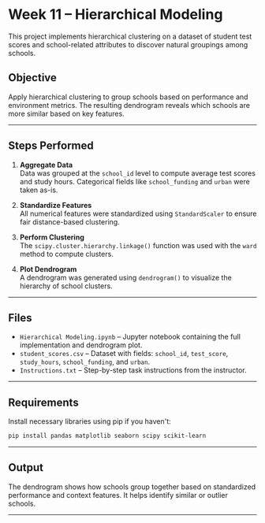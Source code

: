 # Week 11 – Hierarchical Modeling

This project implements hierarchical clustering on a dataset of student test scores and school-related attributes to discover natural groupings among schools.

## Objective

Apply hierarchical clustering to group schools based on performance and environment metrics. The resulting dendrogram reveals which schools are more similar based on key features.

---

## Steps Performed

1. **Aggregate Data**  
   Data was grouped at the `school_id` level to compute average test scores and study hours. Categorical fields like `school_funding` and `urban` were taken as-is.

2. **Standardize Features**  
   All numerical features were standardized using `StandardScaler` to ensure fair distance-based clustering.

3. **Perform Clustering**  
   The `scipy.cluster.hierarchy.linkage()` function was used with the `ward` method to compute clusters.

4. **Plot Dendrogram**  
   A dendrogram was generated using `dendrogram()` to visualize the hierarchy of school clusters.

---

## Files

- `Hierarchical Modeling.ipynb` – Jupyter notebook containing the full implementation and dendrogram plot.
- `student_scores.csv` – Dataset with fields: `school_id`, `test_score`, `study_hours`, `school_funding`, and `urban`.
- `Instructions.txt` – Step-by-step task instructions from the instructor.

---

## Requirements

Install necessary libraries using pip if you haven't:

```bash
pip install pandas matplotlib seaborn scipy scikit-learn
```

---

## Output

The dendrogram shows how schools group together based on standardized performance and context features. It helps identify similar or outlier schools.

---

